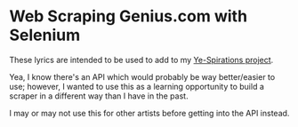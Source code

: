 # Web Scraping Genius.com with Selenium

These lyrics are intended to be used to add to my [Ye-Spirations project](https://github.com/Juicob/ye-spirations).

Yea, I know there's an API which would probably be way better/easier to use; however, I wanted to use this as a learning opportunity to build a scraper in a different way than I have in the past.

I may or may not use this for other artists before getting into the API instead.
